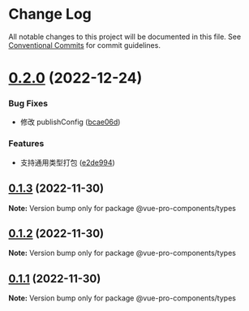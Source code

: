 # Change Log

All notable changes to this project will be documented in this file.
See [Conventional Commits](https://conventionalcommits.org) for commit guidelines.

# [0.2.0](https://github.com/cumt-robin/vue-pro-components/compare/@vue-pro-components/types@0.1.3...@vue-pro-components/types@0.2.0) (2022-12-24)

### Bug Fixes

-   修改 publishConfig ([bcae06d](https://github.com/cumt-robin/vue-pro-components/commit/bcae06d05fc8c8f80426f232f4d70e99baef76fc))

### Features

-   支持通用类型打包 ([e2de994](https://github.com/cumt-robin/vue-pro-components/commit/e2de9943279ddf9caee543c820ca043a70918cdc))

## [0.1.3](https://github.com/cumt-robin/vue-pro-components/compare/@vue-pro-components/types@0.1.2...@vue-pro-components/types@0.1.3) (2022-11-30)

**Note:** Version bump only for package @vue-pro-components/types

## [0.1.2](https://github.com/cumt-robin/vue-pro-components/compare/@vue-pro-components/types@0.1.1...@vue-pro-components/types@0.1.2) (2022-11-30)

**Note:** Version bump only for package @vue-pro-components/types

## [0.1.1](https://github.com/cumt-robin/vue-pro-components/compare/@vue-pro-components/types@0.1.0...@vue-pro-components/types@0.1.1) (2022-11-30)

**Note:** Version bump only for package @vue-pro-components/types
